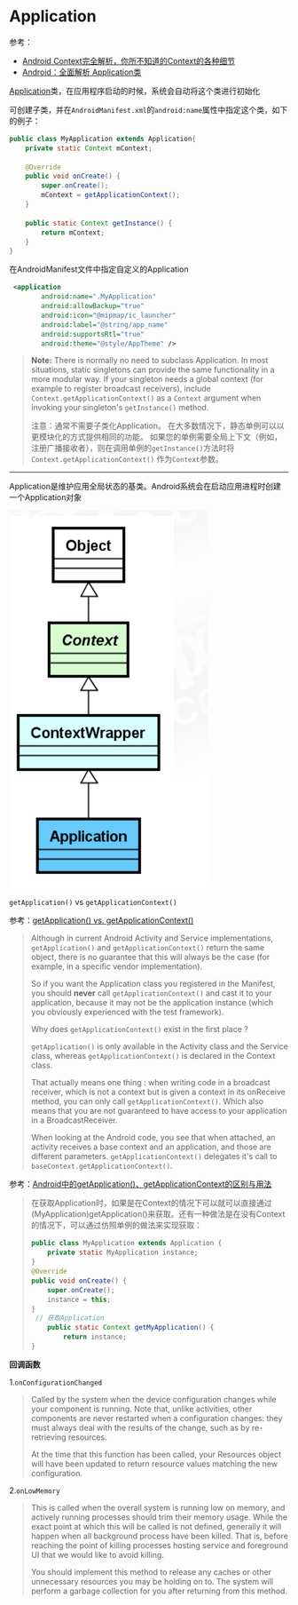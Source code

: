 # Application

参考：

+ [Android Context完全解析，你所不知道的Context的各种细节](https://blog.csdn.net/guolin_blog/article/details/47028975)
+ [Android：全面解析 Application类](https://juejin.im/entry/59c30e0ff265da06611f7024)



[Application](https://developer.android.com/reference/android/app/Application#onConfigurationChanged(android.content.res.Configuration))类，在应用程序启动的时候，系统会自动将这个类进行初始化

可创建子类，并在`AndroidManifest.xml`的`android:name`属性中指定这个类，如下的例子：

```java
public class MyApplication extends Application{
    private static Context mContext;

    @Override
    public void onCreate() {
        super.onCreate();
        mContext = getApplicationContext();
    }

    public static Context getInstance() {
        return mContext;
    }
}
```

在AndroidManifest文件中指定自定义的Application

```xml
 <application
        android:name=".MyApplication"
        android:allowBackup="true"
        android:icon="@mipmap/ic_launcher"
        android:label="@string/app_name"
        android:supportsRtl="true"
        android:theme="@style/AppTheme" />
```



> **Note:** There is normally no need to subclass Application. In most situations, static singletons can provide the same functionality in a more modular way. If your singleton needs a global context (for example to register broadcast receivers), include `Context.getApplicationContext()` as a `Context` argument when invoking your singleton's `getInstance()` method.
>
> 注意：通常不需要子类化Application。 在大多数情况下，静态单例可以以更模块化的方式提供相同的功能。 如果您的单例需要全局上下文（例如，注册广播接收者），则在调用单例的`getInstance()`方法时将 `Context.getApplicationContext()` 作为`Context`参数。



-----



Application是维护应用全局状态的基类。Android系统会在启动应用进程时创建一个Application对象

![067](https://github.com/winfredzen/Android-Basic/blob/master/%E5%9F%BA%E7%A1%80%E7%9F%A5%E8%AF%86/images/067.png)



`getApplication()` vs `getApplicationContext()`

参考：[getApplication() vs. getApplicationContext()](https://stackoverflow.com/questions/5018545/getapplication-vs-getapplicationcontext)

> Although in current Android Activity and Service implementations, `getApplication()` and `getApplicationContext()` return the same object, there is no guarantee that this will always be the case (for example, in a specific vendor implementation).
>
> So if you want the Application class you registered in the Manifest, you should **never** call `getApplicationContext()` and cast it to your application, because it may not be the application instance (which you obviously experienced with the test framework).
>
> Why does `getApplicationContext()` exist in the first place ?
>
> `getApplication()` is only available in the Activity class and the Service class, whereas `getApplicationContext()` is declared in the Context class.
>
> That actually means one thing : when writing code in a broadcast receiver, which is not a context but is given a context in its onReceive method, you can only call `getApplicationContext()`. Which also means that you are not guaranteed to have access to your application in a BroadcastReceiver.
>
> When looking at the Android code, you see that when attached, an activity receives a base context and an application, and those are different parameters. `getApplicationContext()` delegates it's call to `baseContext.getApplicationContext()`.

参考：[Android中的getApplication()、getApplicationContext的区别与用法](https://blog.csdn.net/u014665856/article/details/72354406)

> 在获取Application时，如果是在Context的情况下可以就可以直接通过(MyApplication)getApplication()来获取。还有一种做法是在没有Context的情况下，可以通过仿照单例的做法来实现获取：
>
> ```java
> public class MyApplication extends Application {
>     private static MyApplication instance;
> }
> @Override
> public void onCreate() {
>     super.onCreate();
>     instance = this;
> }
>  // 获取Application
>     public static Context getMyApplication() {
>         return instance;
> }
> ```



**回调函数**

1.`onConfigurationChanged`

> Called by the system when the device configuration changes while your component is running. Note that, unlike activities, other components are never restarted when a configuration changes: they must always deal with the results of the change, such as by re-retrieving resources.
>
> At the time that this function has been called, your Resources object will have been updated to return resource values matching the new configuration.



2.`onLowMemory`

> This is called when the overall system is running low on memory, and actively running processes should trim their memory usage. While the exact point at which this will be called is not defined, generally it will happen when all background process have been killed. That is, before reaching the point of killing processes hosting service and foreground UI that we would like to avoid killing.
>
> You should implement this method to release any caches or other unnecessary resources you may be holding on to. The system will perform a garbage collection for you after returning from this method.







































